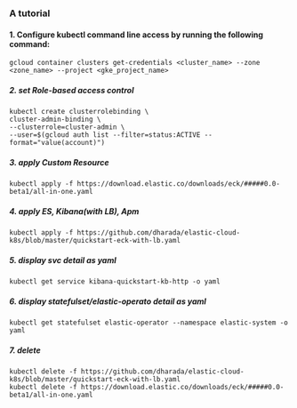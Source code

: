 ### A tutorial 

#### 1. Configure kubectl command line access by running the following command:

```
gcloud container clusters get-credentials <cluster_name> --zone <zone_name> --project <gke_project_name>
```


##### 2. set Role-based access control

```
kubectl create clusterrolebinding \
cluster-admin-binding \
--clusterrole=cluster-admin \
--user=$(gcloud auth list --filter=status:ACTIVE --format="value(account)")
```

##### 3. apply Custom Resource 
```
kubectl apply -f https://download.elastic.co/downloads/eck/#####0.0-beta1/all-in-one.yaml
```

##### 4. apply ES, Kibana(with LB), Apm 
```
kubectl apply -f https://github.com/dharada/elastic-cloud-k8s/blob/master/quickstart-eck-with-lb.yaml
```

##### 5. display svc detail as yaml
```
kubectl get service kibana-quickstart-kb-http -o yaml
```

##### 6. display statefulset/elastic-operato detail as yaml
```
kubectl get statefulset elastic-operator --namespace elastic-system -o yaml
```


##### 7. delete
```
kubectl delete -f https://github.com/dharada/elastic-cloud-k8s/blob/master/quickstart-eck-with-lb.yaml
kubectl delete -f https://download.elastic.co/downloads/eck/#####0.0-beta1/all-in-one.yaml
```
